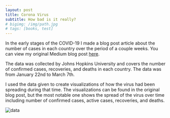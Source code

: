 ```yaml
---
layout: post
title: Corona Virus
subtitle: How bad is it really?
# bigimg: /img/path.jpg
# tags: [books, test]
---
```


In the early stages of the COVID-19 I made a blog post article about the number of cases in each country over the period of a couple weeks. You can view my original Medium blog post [here](https://medium.com/@palmerturley34/how-dangerous-is-corona-virus-4ef7d2687941).

The data was collected by Johns Hopkins University and covers the number of confirmed cases, recoveries, and deaths in each country. The data was from January 22nd to March 7th.

I used the data given to create visualizations of how the virus had been spreading during that time. The visualizations can be found in the original blog post, but the most notable one shows the spread of the virus over time including number of confirmed cases, active cases, recoveries, and deaths.

![data](C:\Users\bayma\Downloads\newplot(13).jpg)
